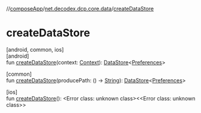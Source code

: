 //[composeApp](../../index.md)/[net.decodex.dcp.core.data](index.md)/[createDataStore](create-data-store.md)

# createDataStore

[android, common, ios]\
[android]\
fun [createDataStore](create-data-store.md)(context: [Context](https://developer.android.com/reference/kotlin/android/content/Context.html)): [DataStore](https://developer.android.com/reference/kotlin/androidx/datastore/core/DataStore.html)&lt;[Preferences](https://developer.android.com/reference/kotlin/androidx/datastore/preferences/core/Preferences.html)&gt;

[common]\
fun [createDataStore](create-data-store.md)(producePath: () -&gt; [String](https://kotlinlang.org/api/latest/jvm/stdlib/kotlin/-string/index.html)): [DataStore](https://developer.android.com/reference/kotlin/androidx/datastore/core/DataStore.html)&lt;[Preferences](https://developer.android.com/reference/kotlin/androidx/datastore/preferences/core/Preferences.html)&gt;

[ios]\
fun [createDataStore](create-data-store.md)(): &lt;Error class: unknown class&gt;&lt;&lt;Error class: unknown class&gt;&gt;
